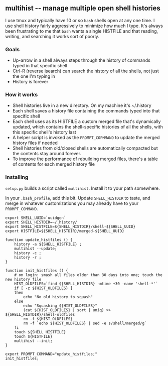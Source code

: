 ## multihist -- manage multiple open shell histories

I use tmux and typically have 10 or so `bash` shells open at any one time.
I use shell history fairly aggressively to minimize how much I type.  It's
always been frustrating to me that `bash` wants a single HISTFILE and that 
reading, writing, and searching it works sort of poorly.

### Goals

* Up-arrow in a shell always steps through the history of commands typed in that
specific shell
* Ctrl-R (reverse isearch) can search the history of all the shells, not just 
the one I'm typing in
* History is forever

### How it works

* Shell histories live in a new directory.  On my machine it's 
~/.history 
* Each shell saves a history file containing the commands typed into that 
specific shell
* Each shell uses as its HISTFILE a custom merged file that's dynamically 
updated, which contains the shell-specific histories of all the shells, 
with this specific shell's history last
* A helper script is invoked as the `PROMPT_COPMMAND` to update the merged history 
files if needed
* Shell histories from old/closed shells are automatically compacted but the
contents stay around forever. 
* To improve the performance of rebuilding merged files, there's a table of contents
for each merged history file

### Installing 

`setup.py` builds a script called `multihist`.  Install it to your path somewhere.

In your `.bash_profile`, add this bit.  Update `SHELL_HISTDIR` to taste, and merge in
whatever customizations you may already have to your `PROMPT_COMMAND`.

```
export SHELL_UUID=`uuidgen`
export SHELL_HISTDIR=~/.history/
export SHELL_HISTFILE=${SHELL_HISTDIR}/shell-${SHELL_UUID}
export HISTFILE=${SHELL_HISTDIR}/merged-${SHELL_UUID}

function update_histfiles () {
    history -a ${SHELL_HISTFILE} ;
    multihist --update;
    history -c ; 
    history -r ;
}

function init_histfiles () {
    # on login: smash all files older than 30 days into one; touch the new history file
    HIST_OLDFILES=`find ${SHELL_HISTDIR} -mtime +30 -name 'shell-*'`
    if [ -z ${HIST_OLDFILES} ]
    then
        echo "No old history to squash"
    else
        echo "Squashing ${HIST_OLDFILES}"
        (cat ${HIST_OLDFILES} | sort | uniq) >> ${SHELL_HISTDIR}/shell-oldfiles
        rm -f ${HIST_OLDFILES}
        rm -f `echo ${HIST_OLDFILES} | sed -e s/shell/merged/g`
    fi
    touch ${SHELL_HISTFILE}
    touch ${HISTFILE}
    multihist --init;
}

export PROMPT_COMMAND="update_histfiles;"
init_histfiles;
```


